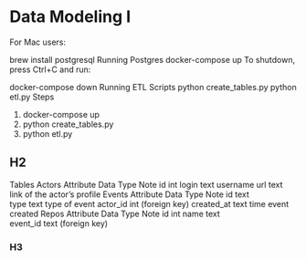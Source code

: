 # Data Modeling I

For Mac users:

brew install postgresql
Running Postgres
docker-compose up
To shutdown, press Ctrl+C and run:

docker-compose down
Running ETL Scripts
python create_tables.py
python etl.py
Steps
1) docker-compose up
2) python create_tables.py
3) python etl.py


## H2
Tables
Actors
Attribute	Data Type	Note
id	int	
login	text	username
url	text	link of the actor’s profile
Events
Attribute	Data Type	Note
id	text	
type	text	type of event
actor_id	int	(foreign key)
created_at	text	time event created
Repos
Attribute	Data Type	Note
id	int	
name	text	
event_id	text	(foreign key)

### H3
